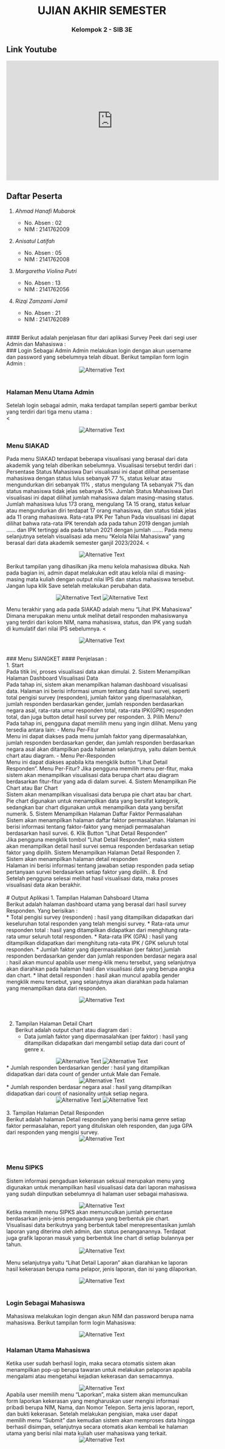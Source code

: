 <h1 align="center">UJIAN AKHIR SEMESTER</h1>
<h3 align="center">Kelompok 2 - SIB 3E</h1>

## Link Youtube

<p align="center">
<iframe width="560" height="315" src="https://www.youtube.com/embed/RO-ZHSvAZMk?si=_fnmNs0jVelWOvYB" title="YouTube video player" frameborder="0" allow="accelerometer; autoplay; clipboard-write; encrypted-media; gyroscope; picture-in-picture; web-share" allowfullscreen></iframe>
</p>

## Daftar Peserta

1. *Ahmad Hanafi Mubarok*
   - No. Absen : 02
   - NIM : 2141762009

2. *Anisatul Latifah*
   - No. Absen : 05
   - NIM : 2141762008

3. *Margaretha Violina Putri*
   - No. Absen : 13
   - NIM : 2141762056

4. *Rizqi Zamzami Jamil*
   - No. Absen : 21
   - NIM : 2141762089

<br>
#### Berikut adalah penjelasan fitur dari aplikasi Survey Peek dari segi user Admin dan Mahasiswa : 
<br>
### Login Sebagai Admin
Admin melakukan login dengan akun username dan password yang sebelumnya telah dibuat. Berikut tampilan form login Admin :
<div align="center"> 
<img src="/images/halaman_login_admin.png" alt="Alternative Text"> </div>

<br>

### Halaman Menu Utama Admin 
Setelah login sebagai admin, maka terdapat tampilan seperti gambar berikut yang terdiri dari tiga menu utama : <br>
<<div align="center">
<img src="/images/halaman_home_admin.png" alt="Alternative Text">
</div>

### Menu SIAKAD
Pada menu SIAKAD terdapat beberapa visualisasi yang berasal dari data akademik yang telah diberikan sebelumnya. Visualisasi tersebut terdiri dari : 
Persentase Status Mahasiswa
Dari visualisasi ini dapat dilihat persentase mahasiswa dengan status lulus sebanyak 77 %, status keluar atau mengundurkan diri sebanyak 11% , status mengulang TA sebanyak 7% dan status mahasiswa tidak jelas sebanyak 5%.
Jumlah Status Mahasiswa
Dari visualisasi ini dapat dilihat jumlah mahasiswa dalam masing-masing status. Jumlah mahasiswa lulus 173 orang, mengulang TA 15 orang, status keluar atau mengundurkan diri terdapat 17 orang mahasiswa, dan status tidak jelas ada 11 orang mahasiswa. 
Rata-rata IPK Per Tahun
Pada visualisasi ini dapat dilihat bahwa rata-rata IPK terendah ada pada tahun 2019 dengan jumlah …… dan IPK tertinggi ada pada tahun 2021 dengan jumlah …….
Pada menu selanjutnya setelah visualisasi ada menu “Kelola Nilai Mahasiswa” yang berasal dari data akademik semester ganjil 2023/2024.
<<div align="center">
<img src="/images/dashboard_siakad.png" alt="Alternative Text">
</div>












Berikut tampilan yang dihasilkan jika menu kelola mahasiswa dibuka. Nah pada bagian ini, admin dapat melakukan edit atau kelola nilai di masing-masing mata kuliah dengan output nilai IPS dan status mahasiswa tersebut. Jangan lupa klik Save setelah melakukan perubahan data.
<div align="center">
<img src="/images/kelola_nilai_mhs.png" alt="Alternative Text">
<img src="/images/edit_nilai_mhs.png" alt="Alternative Text">
</div>

Menu terakhir yang ada pada SIAKAD adalah menu “Lihat IPK Mahasiswa” 
Dimana merupakan menu untuk melihat detail responden mahasiswanya yang terdiri dari kolom NIM, nama mahasiswa, status, dan IPK yang sudah di kumulatif dari nilai IPS sebelumnya.
<<div align="center">
<img src="/images/rekap_ipk_mhs.png" alt="Alternative Text">
</div>

<br>
### Menu SIANGKET
#### Penjelasan : <br>
1. Start<br>
Pada titik ini, proses visualisasi data akan dimulai.
2. Sistem Menampilkan Halaman Dashboard Visualisasi Data<br>
Pada tahap ini, sistem akan menampilkan halaman dashboard visualisasi data. Halaman ini berisi informasi umum tentang data hasil survei, seperti total pengisi survey (responden), jumlah faktor yang dipermasalahkan, jumlah responden berdasarkan gender, jumlah responden berdasarkan negara asal, rata-rata umur responden total, rata-rata IPK(GPK) responden total, dan juga button detail hasil survey per responden.
3. Pilih Menu?<br>
Pada tahap ini, pengguna dapat memilih menu yang ingin dilihat. Menu yang tersedia antara lain:
    - Menu Per-Fitur<br>
Menu ini dapat diakses pada menu jumlah faktor yang dipermasalahkan, jumlah responden berdasarkan gender, dan jumlah responden berdasarkan negara asal akan ditampilkan pada halaman selanjutnya, yaitu dalam bentuk chart atau diagram.
    - Menu Per-Responden<br>
Menu ini dapat diakses apabila kita mengklik button “Lihat Detail Responden”.
Menu Per-Fitur?
Jika pengguna memilih menu per-fitur, maka sistem akan menampilkan visualisasi data berupa chart atau diagram berdasarkan fitur-fitur yang ada di dalam survei.
4. Sistem Menampilkan Pie Chart atau Bar Chart<br>
Sistem akan menampilkan visualisasi data berupa pie chart atau bar chart. Pie chart digunakan untuk menampilkan data yang bersifat kategorik, sedangkan bar chart digunakan untuk menampilkan data yang bersifat numerik.
5. Sistem Menampilkan Halaman Daftar Faktor Permasalahan <br>
Sistem akan menampilkan halaman daftar faktor permasalahan. Halaman ini berisi informasi tentang faktor-faktor yang menjadi permasalahan berdasarkan hasil survei.
6. Klik Button “Lihat Detail Responden”<br>
Jika pengguna mengklik tombol "Lihat Detail Responden", maka sistem akan menampilkan detail hasil survei semua responden berdasarkan setiap faktor yang dipilih.
Sistem Menampilkan Halaman Detail Responden
7. Sistem akan menampilkan halaman detail responden <br>
Halaman ini berisi informasi tentang jawaban setiap responden pada setiap pertanyaan survei berdasarkan setiap faktor yang dipilih..
8. End<br>
Setelah pengguna selesai melihat hasil visualisasi data, maka proses visualisasi data akan berakhir. <br>
<br>
# Output Aplikasi
1. Tampilan Halaman Dahsboard Utama<br>
Berikut adalah halaman dashboard utama yang berasal dari hasil survey Responden. Yang berisikan : <br>
    * Total pengisi survey (responden) : hasil yang ditampilkan didapatkan dari keseluruhan total responden yang telah mengisi survey.
    * Rata-rata umur responden total : hasil yang ditampilkan didapatkan dari menghitung rata-rata umur seluruh total responden.
    * Rata-rata IPK (GPA) : hasil yang ditampilkan didapatkan dari menghitung rata-rata IPK / GPK seluruh total responden.
    * Jumlah faktor yang dipermasalahkan (per faktor),jumlah responden berdasarkan gender dan jumlah responden berdasar negara asal : hasil akan muncul apabila user meng-klik menu tersebut, yang selanjutnya akan diarahkan pada halaman hasil dan visualisasi data yang berupa angka dan chart. 
    * lihat detail responden : hasil akan muncul apabila gender mengklik menu tersebut, yang selanjutnya akan diarahkan pada halaman yang menampilkan  data dari responden. <br>
<p align ="center">
  <img src="/halaman_dashboard utama.jpg" alt="Alternative Text">
</p><br>

2. Tampilan Halaman Detail Chart<br>
Berikut adalah output chart atau diagram dari :
    * Data jumlah faktor yang dipermasalahkan (per faktor) : hasil yang ditampilkan didapatkan dari mengambil setiap data dari count of genre x. <br>
<div align="center">
    <img src="/chart_genre.png" alt="Alternative Text">
    <img src="/halaman_total faktor 2.jpg" alt="Alternative Text">
</div>
    * Jumlah responden berdasarkan gender : hasil yang ditampilkan didapatkan dari data count of gender untuk Male dan Female.
<div align="center">
    <img src="/halaman_gender.jpg" alt="Alternative Text">
</div>
    * Jumlah responden berdasar negara asal : hasil yang ditampilkan didapatkan dari count of nasionality untuk setiap negara.<br>
<div align="center">
    <img src="/halaman_nasionality 1.jpg" alt="Alternative Text">
    <img src="/halaman_nasionality 2.jpg" alt="Alternative Text">
</div>
<br>
3. Tampilan Halaman Detail Responden<br>
Berikut adalah halaman Detail responden yang berisi nama genre setiap faktor permasalahan, report yang dituliskan oleh responden, dan juga GPA dari responden yang mengisi survey.
<div align="center">
    <img src="/halaman_detail responden.jpg" alt="Alternative Text">
</div>
<br>
<br>

### Menu SIPKS
Sistem informasi pengaduan kekerasan seksual merupakan menu yang digunakan untuk menampilkan hasil visualisasi data dari laporan mahasiswa yang sudah diinputkan sebelumnya di halaman user sebagai mahasiswa. <br>
<div align="center">
    <img src="/images/popup_pks_mhs.png" alt="Alternative Text">
</div>
Ketika memilih menu SIPKS akan memunculkan jumlah persentase berdasarkan jenis-jenis pengaduannya yang berbentuk pie chart.
Visualisasi data berikutnya yang berbentuk tabel merepresentasikan jumlah laporan yang diterima oleh admin, dan status penanganannya.
Terdapat juga grafik laporan masuk yang berbentuk line chart di setiap bulannya per tahun. <br>
<div align="center">
    <img src="/images/dashboard_sipks.png" alt="Alternative Text">
</div>

Menu selanjutnya yaitu “Lihat Detail Laporan” akan diarahkan ke laporan hasil kekerasan berupa nama pelapor, jenis laporan, dan isi yang dilaporkan.
<div align="center">
    <img src="/images/detail_pks.png" alt="Alternative Text">
</div>


<br>

### Login Sebagai Mahasiswa
Mahasiswa melakukan login dengan akun NIM dan password berupa nama mahasiswa.
Berikut tampilan form login Mahasiswa:
<div align="center">
    <img src="/images/halaman_login_mhs.png" alt="Alternative Text">
</div>



### Halaman Utama Mahasiswa
Ketika user sudah berhasil login, maka secara otomatis sistem akan menampilkan pop-up berupa tawaran untuk melakukan pelaporan apabila mengalami atau mengetahui kejadian kekerasan dan semacamnya.
<div align="center">
    <img src="/images/popup_pks_mhs.png" alt="Alternative Text">
</div>
Apabila user memilih menu “Laporkan”, maka sistem akan memunculkan form laporkan kekerasan yang mengharuskan user mengisi informasi pribadi berupa NIM, Nama, dan Nomor Telepon. Serta jenis laporan, report, dan bukti kekerasan.
Setelah melakukan pengisian, maka user dapat memilih menu “Submit” dan kemudian sistem akan memproses data hingga berhasil disimpan, selanjutnya secara otomatis akan kembali ke halaman utama yang berisi nilai mata kuliah user mahasiswa yang terkait.
<div align="center">
    <img src="/images/tambah_laporan_pks.png" alt="Alternative Text">
</div>





